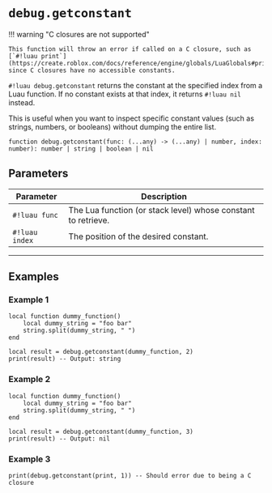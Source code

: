 # `debug.getconstant`

!!! warning "C closures are not supported"

    This function will throw an error if called on a C closure, such as [`#!luau print`](https://create.roblox.com/docs/reference/engine/globals/LuaGlobals#print), since C closures have no accessible constants.

`#!luau debug.getconstant` returns the constant at the specified index from a Luau function. If no constant exists at that index, it returns `#!luau nil` instead.

This is useful when you want to inspect specific constant values (such as strings, numbers, or booleans) without dumping the entire list.

```luau
function debug.getconstant(func: (...any) -> (...any) | number, index: number): number | string | boolean | nil
```

## Parameters

| Parameter        | Description                                                  |
|------------------|--------------------------------------------------------------|
| `#!luau func`     | The Lua function (or stack level) whose constant to retrieve.|
| `#!luau index`    | The position of the desired constant.                        |

---

## Examples

### Example 1

```luau title="Getting a valid constant" linenums="1"
local function dummy_function()
    local dummy_string = "foo bar"
    string.split(dummy_string, " ")
end

local result = debug.getconstant(dummy_function, 2)
print(result) -- Output: string
```

### Example 2

```luau title="Getting an out-of-range constant" linenums="1"
local function dummy_function()
    local dummy_string = "foo bar"
    string.split(dummy_string, " ")
end

local result = debug.getconstant(dummy_function, 3)
print(result) -- Output: nil
```

### Example 3

```luau title="Calling on a C closure should error" linenums="1"
print(debug.getconstant(print, 1)) -- Should error due to being a C closure
```
